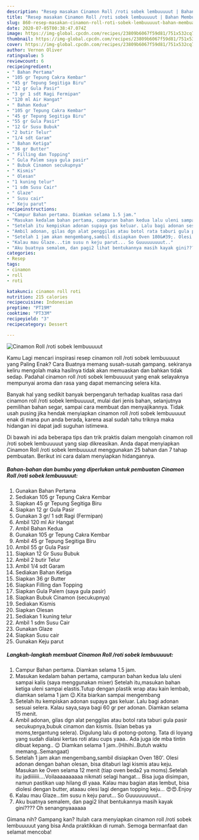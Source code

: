 ```yaml
---
description: "Resep masakan Cinamon Roll /roti sobek lembuuuuut | Bahan Membuat Cinamon Roll /roti sobek lembuuuuut Yang Menggugah Selera"
title: "Resep masakan Cinamon Roll /roti sobek lembuuuuut | Bahan Membuat Cinamon Roll /roti sobek lembuuuuut Yang Menggugah Selera"
slug: 860-resep-masakan-cinamon-roll-roti-sobek-lembuuuuut-bahan-membuat-cinamon-roll-roti-sobek-lembuuuuut-yang-menggugah-selera
date: 2020-07-05T00:38:47.074Z
image: https://img-global.cpcdn.com/recipes/23809b6067f59d81/751x532cq70/cinamon-roll-roti-sobek-lembuuuuut-foto-resep-utama.jpg
thumbnail: https://img-global.cpcdn.com/recipes/23809b6067f59d81/751x532cq70/cinamon-roll-roti-sobek-lembuuuuut-foto-resep-utama.jpg
cover: https://img-global.cpcdn.com/recipes/23809b6067f59d81/751x532cq70/cinamon-roll-roti-sobek-lembuuuuut-foto-resep-utama.jpg
author: Vernon Oliver
ratingvalue: 5
reviewcount: 6
recipeingredient:
- " Bahan Pertama"
- "105 gr Tepung Cakra Kembar"
- "45 gr Tepung Segitiga Biru"
- "12 gr Gula Pasir"
- "3 gr 1 sdt Ragi Fermipan"
- "120 ml Air Hangat"
- " Bahan Kedua"
- "105 gr Tepung Cakra Kembar"
- "45 gr Tepung Segitiga Biru"
- "55 gr Gula Pasir"
- "12 Gr Susu Bubuk"
- "2 butir Telur"
- "1/4 sdt Garam"
- " Bahan Ketiga"
- "36 gr Butter"
- " Filling dan Topping"
- " Gula Palem saya gula pasir"
- " Bubuk Cinamon secukupnya"
- " Kismis"
- " Olesan"
- "1 kuning telur"
- "1 sdm Susu Cair"
- " Glaze"
- " Susu cair"
- " Keju parut"
recipeinstructions:
- "Campur Bahan pertama. Diamkan selama 1.5 jam."
- "Masukan kedalam bahan pertama, campuran bahan kedua lalu uleni sampai kalis (saya menggunakan mixer) Setelah itu,masukan bahan ketiga uleni sampai elastis.Tutup dengan plastik wrap atau kain lembab, diamkan selama 1 jam 😉.Kita biarkan sampai mengembang"
- "Setelah itu kempiskan adonan supaya gas keluar. Lalu bagi adonan sesuai selera. Kalau saya,saya bagi 60 gr per adonan. Diamkan selama 15 menit."
- "Ambil adonan, gilas dgn alat penggilas atau botol rata taburi gula pasir secukupnya,bubuk cinamon dan kismis. (Isian bebas ya moms,tergantung selera). Digulung lalu di potong-potong. Tata di loyang yang sudah dialasi kertas roti atau cups yaaa.. Ada juga ide mba tintin dibuat kepang.. 😉 Diamkan selama 1 jam..(Hihihi..Butuh waktu memang..Semangaat)"
- "Setelah 1 jam akan mengembang,sambil disiapkan Oven 180&#39;. Olesi adonan dengan bahan olesan, bisa ditaburi lagi kismis atau keju. Masukan ke Oven selama 12 menit (tiap oven beda2 ya moms).Setelah itu jadiiiiiii....Voilaaaaaaaaaa nikmati selagi hangat... Bisa juga disimpan, namun pastikan uap hilang dl yaaa. Kalau mau bagian atas lembut, bisa diolesi dengan butter, ataaau olesi lagi dengan topping keju... 😍😍.Enjoy"
- "Kalau mau Glaze...tim susu n keju parut... So Guuuuuuuuut.."
- "Aku buatnya semalem, dan pagi2 lihat bentukannya masih kayak gini???? Oh senangnyaaaaaa"
categories:
- Resep
tags:
- cinamon
- roll
- roti

katakunci: cinamon roll roti 
nutrition: 215 calories
recipecuisine: Indonesian
preptime: "PT19M"
cooktime: "PT33M"
recipeyield: "3"
recipecategory: Dessert

---
```



![Cinamon Roll /roti sobek lembuuuuut](https://img-global.cpcdn.com/recipes/23809b6067f59d81/751x532cq70/cinamon-roll-roti-sobek-lembuuuuut-foto-resep-utama.jpg)

Kamu Lagi mencari inspirasi resep cinamon roll /roti sobek lembuuuuut yang Paling Enak? Cara Buatnya memang susah-susah gampang. sekiranya keliru mengolah maka hasilnya tidak akan memuaskan dan bahkan tidak sedap. Padahal cinamon roll /roti sobek lembuuuuut yang enak selayaknya mempunyai aroma dan rasa yang dapat memancing selera kita.

Banyak hal yang sedikit banyak berpengaruh terhadap kualitas rasa dari cinamon roll /roti sobek lembuuuuut, mulai dari jenis bahan, selanjutnya pemilihan bahan segar, sampai cara membuat dan menyajikannya. Tidak usah pusing jika hendak menyiapkan cinamon roll /roti sobek lembuuuuut enak di mana pun anda berada, karena asal sudah tahu triknya maka hidangan ini dapat jadi suguhan istimewa.




Di bawah ini ada beberapa tips dan trik praktis dalam mengolah cinamon roll /roti sobek lembuuuuut yang siap dikreasikan. Anda dapat menyiapkan Cinamon Roll /roti sobek lembuuuuut menggunakan 25 bahan dan 7 tahap pembuatan. Berikut ini cara dalam menyiapkan hidangannya.

<!--inarticleads1-->

##### Bahan-bahan dan bumbu yang diperlukan untuk pembuatan Cinamon Roll /roti sobek lembuuuuut:

1. Gunakan  Bahan Pertama
1. Sediakan 105 gr Tepung Cakra Kembar
1. Siapkan 45 gr Tepung Segitiga Biru
1. Siapkan 12 gr Gula Pasir
1. Gunakan 3 gr/ 1 sdt Ragi (Fermipan)
1. Ambil 120 ml Air Hangat
1. Ambil  Bahan Kedua
1. Gunakan 105 gr Tepung Cakra Kembar
1. Ambil 45 gr Tepung Segitiga Biru
1. Ambil 55 gr Gula Pasir
1. Siapkan 12 Gr Susu Bubuk
1. Ambil 2 butir Telur
1. Ambil 1/4 sdt Garam
1. Sediakan  Bahan Ketiga
1. Siapkan 36 gr Butter
1. Siapkan  Filling dan Topping
1. Siapkan  Gula Palem (saya gula pasir)
1. Siapkan  Bubuk Cinamon (secukupnya)
1. Sediakan  Kismis
1. Siapkan  Olesan
1. Sediakan 1 kuning telur
1. Ambil 1 sdm Susu Cair
1. Gunakan  Glaze
1. Siapkan  Susu cair
1. Gunakan  Keju parut




<!--inarticleads2-->

##### Langkah-langkah membuat Cinamon Roll /roti sobek lembuuuuut:

1. Campur Bahan pertama. Diamkan selama 1.5 jam.
1. Masukan kedalam bahan pertama, campuran bahan kedua lalu uleni sampai kalis (saya menggunakan mixer) Setelah itu,masukan bahan ketiga uleni sampai elastis.Tutup dengan plastik wrap atau kain lembab, diamkan selama 1 jam 😉.Kita biarkan sampai mengembang
1. Setelah itu kempiskan adonan supaya gas keluar. Lalu bagi adonan sesuai selera. Kalau saya,saya bagi 60 gr per adonan. Diamkan selama 15 menit.
1. Ambil adonan, gilas dgn alat penggilas atau botol rata taburi gula pasir secukupnya,bubuk cinamon dan kismis. (Isian bebas ya moms,tergantung selera). Digulung lalu di potong-potong. Tata di loyang yang sudah dialasi kertas roti atau cups yaaa.. Ada juga ide mba tintin dibuat kepang.. 😉 Diamkan selama 1 jam..(Hihihi..Butuh waktu memang..Semangaat)
1. Setelah 1 jam akan mengembang,sambil disiapkan Oven 180&#39;. Olesi adonan dengan bahan olesan, bisa ditaburi lagi kismis atau keju. Masukan ke Oven selama 12 menit (tiap oven beda2 ya moms).Setelah itu jadiiiiiii....Voilaaaaaaaaaa nikmati selagi hangat... Bisa juga disimpan, namun pastikan uap hilang dl yaaa. Kalau mau bagian atas lembut, bisa diolesi dengan butter, ataaau olesi lagi dengan topping keju... 😍😍.Enjoy
1. Kalau mau Glaze...tim susu n keju parut... So Guuuuuuuuut..
1. Aku buatnya semalem, dan pagi2 lihat bentukannya masih kayak gini???? Oh senangnyaaaaaa




Gimana nih? Gampang kan? Itulah cara menyiapkan cinamon roll /roti sobek lembuuuuut yang bisa Anda praktikkan di rumah. Semoga bermanfaat dan selamat mencoba!
